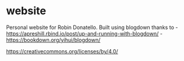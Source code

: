 # website
Personal website for Robin Donatello.
Built using blogdown thanks to 
    - https://apreshill.rbind.io/post/up-and-running-with-blogdown/
    - https://bookdown.org/yihui/blogdown/ 

https://creativecommons.org/licenses/by/4.0/
